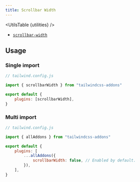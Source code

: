```yaml
---
title: Scrollbar Width
---
```


<script>
    import UtilsTable from "$lib/components/UtilsTable.svelte"
    import { getUtilities } from "$lib/utilities/tailwind.js"
    import { scrollbarWidth } from "tailwindcss-addons"
    const utilities = getUtilities(scrollbarWidth.handler);
</script>

<UtilsTable {utilities} />

-   [`scrollbar-width`](https://developer.mozilla.org/en-US/docs/Web/CSS/scrollbar-width)

## Usage

### Single import

```js
// tailwind.config.js

import { scrollbarWidth } from "tailwindcss-addons"

export default {
    plugins: [scrollbarWidth],
}
```

### Multi import

```js
// tailwind.config.js

import { allAddons } from "tailwindcss-addons"

export default {
    plugins: [
        ...allAddons({
            scrollbarWidth: false, // Enabled by default.
        }),
    ],
}
```
